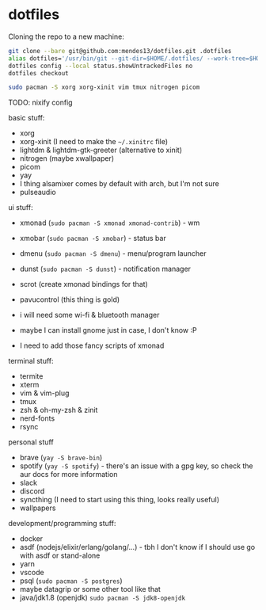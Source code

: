 # dotfiles

Cloning the repo to a new machine:

```sh
git clone --bare git@github.com:mendes13/dotfiles.git .dotfiles
alias dotfiles='/usr/bin/git --git-dir=$HOME/.dotfiles/ --work-tree=$HOME'
dotfiles config --local status.showUntrackedFiles no
dotfiles checkout
```

```sh
sudo pacman -S xorg xorg-xinit vim tmux nitrogen picom 
```

TODO: nixify config

basic stuff: 
- xorg
- xorg-xinit (I need to make the `~/.xinitrc` file)
- lightdm & lightdm-gtk-greeter (alternative to xinit)
- nitrogen (maybe xwallpaper)
- picom
- yay
- I thing alsamixer comes by default with arch, but I'm not sure
- pulseaudio

ui stuff:
- xmonad (`sudo pacman -S xmonad xmonad-contrib`) - wm
- xmobar (`sudo pacman -S xmobar`) - status bar
- dmenu (`sudo pacman -S dmenu`) - menu/program launcher
- dunst (`sudo pacman -S dunst`) - notification manager
- scrot (create xmonad bindings for that)
- pavucontrol (this thing is gold)
- i will need some wi-fi & bluetooth manager

- maybe I can install gnome just in case, I don't know :P
- I need to add those fancy scripts of xmonad

terminal stuff:
- termite
- xterm 
- vim & vim-plug
- tmux
- zsh & oh-my-zsh & zinit
- nerd-fonts
- rsync

personal stuff
- brave (`yay -S brave-bin`)
- spotify (`yay -S spotify`) - there's an issue with a gpg key, so check the aur docs for more information
- slack
- discord
- syncthing (I need to start using this thing, looks really useful)
- wallpapers

development/programming stuff:
- docker
- asdf (nodejs/elixir/erlang/golang/...) - tbh I don't know if I should use go with asdf or stand-alone
- yarn
- vscode
- psql (`sudo pacman -S postgres`)
- maybe datagrip or some other tool like that
- java/jdk1.8 (openjdk) `sudo pacman -S jdk8-openjdk`
